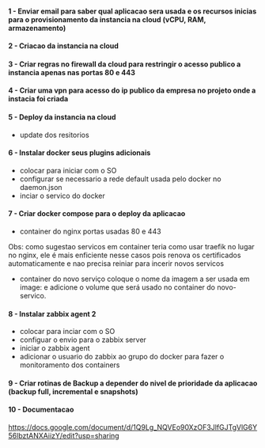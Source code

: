 #### 1 - Enviar email para saber qual aplicacao sera usada e os recursos inicias para o provisionamento da instancia na cloud (vCPU,  RAM, armazenamento)

#### 2 - Criacao da instancia na cloud

#### 3 - Criar regras no firewall da cloud para restringir  o acesso publico  a instancia apenas nas portas 80 e 443

#### 4 - Criar uma vpn para acesso do ip publico da empresa no projeto onde a instacia foi criada

#### 5 - Deploy da instancia na cloud
 - update dos resitorios 


#### 6 - Instalar docker seus plugins adicionais 
 - colocar para iniciar com o SO
 - configurar se necessario a rede default usada pelo docker no daemon.json
 - inciar o servico do docker

#### 7 - Criar docker compose  para o deploy da aplicacao 
 - container do nginx 
    portas usadas 80 e 443

  Obs: como sugestao servicos em container teria como usar traefik no lugar no nginx, ele é mais enficiente nesse casos pois renova os certificados automaticamente e nao precisa reiniar para incerir novos servicos 
 - container do novo serviço coloque o nome da imagem a ser usada em image: e adicione o volume que será usado no container do novo-servico.

#### 8 - Instalar zabbix agent 2 
 - colocar para inciar com o  SO 
 - configuar o envio para o zabbix server
 - iniciar o  zabbix agent
 - adicionar o usuario do zabbix ao grupo do docker para fazer o monitoramento dos containers 

 #### 9 - Criar rotinas de Backup a depender do nivel de prioridade da aplicacao (backup full, incremental e snapshots)

 #### 10 - Documentacao
  https://docs.google.com/document/d/1Q9Lg_NQVEo90XzOF3JlfGJTgVlG6Y56lbztANXAiizY/edit?usp=sharing